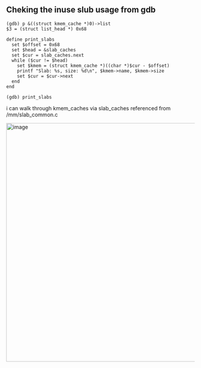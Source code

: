 ## Cheking the inuse slub usage from gdb

```
(gdb) p &((struct kmem_cache *)0)->list
$3 = (struct list_head *) 0x68 
                                                                                                                     
define print_slabs                                            
  set $offset = 0x68 
  set $head = &slab_caches
  set $cur = slab_caches.next
  while ($cur != $head)
    set $kmem = (struct kmem_cache *)((char *)$cur - $offset)
    printf "Slab: %s, size: %d\n", $kmem->name, $kmem->size
    set $cur = $cur->next
  end
end

(gdb) print_slabs
```

i can walk through kmem_caches via slab_caches referenced from /mm/slab_common.c

<img width="687" height="637" alt="image" src="https://github.com/user-attachments/assets/64374cd6-9ac4-45c1-ac5f-950b062bcd9a" />
